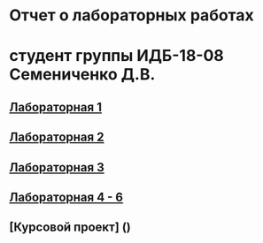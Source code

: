 # Отчет о лабораторных работах
# студент группы ИДБ-18-08 Семениченко Д.В.

## [Лабораторная 1](https://github.com/Nan-13/Dmitry-/wiki)

## [Лабораторная 2](https://github.com/Nan-13/Dmitry-/wiki/%D0%9B%D0%B0%D0%B1%D0%BE%D1%80%D0%B0%D1%82%D0%BE%D1%80%D0%BD%D0%B0%D1%8F-%D1%80%D0%B0%D0%B1%D0%BE%D1%82%D0%B0-%E2%84%962)

## [Лабораторная 3](https://github.com/Nan-13/Dmitry-/wiki/%D0%9B%D0%B0%D0%B1%D0%BE%D1%80%D0%B0%D1%82%D0%BE%D1%80%D0%BD%D0%B0%D1%8F-%D1%80%D0%B0%D0%B1%D0%BE%D1%82%D0%B0-%E2%84%963)

## [Лабораторная 4 - 6](https://github.com/Nan-13/Dmitry-/wiki/%D0%9B%D0%B0%D0%B1%D0%BE%D1%80%D0%B0%D1%82%D0%BE%D1%80%D0%BD%D0%B0%D1%8F-%D1%80%D0%B0%D0%B1%D0%BE%D1%82%D0%B0-%E2%84%964-%E2%84%966)

## [Курсовой проект] ()
